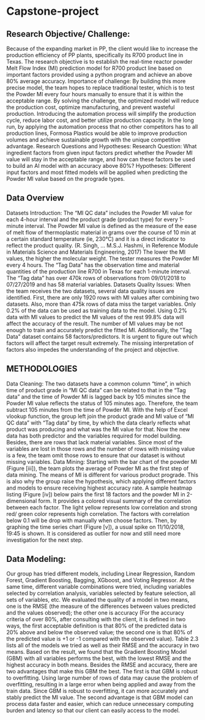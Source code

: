 # Capstone-project

## Research Objective/ Challenge:
Because of the expanding market in PP, the client would like to increase the production efficiency of PP plants, specifically its R700 product line in Texas. The research objective is to establish the real-time reactor powder Melt Flow Index (MI) prediction model for R700 product line based on important factors provided using a python program and achieve an above 80% average accuracy.
Importance of challenge:
By building this more precise model, the team hopes to replace traditional tester, which is to test the Powder MI every four hours manually to ensure that it is within the acceptable range. By solving the challenge, the optimized model will reduce the production cost, optimize manufacturing, and prevent wasteful production. Introducing the automation process will simplify the production cycle, reduce labor cost, and better utilize production capacity. In the long run, by applying the automation process that no other competitors has to all production lines, Formosa Plastics would be able to improve production volumes and achieve sustainable growth with the unique competitive advantage.
Research Questions and Hypotheses:
Research Question: What ingredient factors from given input factors predict whether the Powder MI value will stay in the acceptable range, and how can these factors be used to build an AI model with an accuracy above 80%?
Hypotheses: Different input factors and most fitted models will be applied when predicting the Powder MI value based on the prograde types.

## Data Overview
Datasets Introduction:
The “MI QC data” includes the Powder MI value for each 4-hour interval and the product grade (product type) for every 1-minute interval. The Powder MI value is defined as the measure of the ease of melt flow of thermoplastic material in grams over the course of 10 min at a certain standard temperature (ie, 230°C) and it is a direct indicator to reflect the product quality. (R. Singh, ... M.S.J. Hashmi, in Reference Module in Materials Science and Materials Engineering, 2017) The lower the MI values, the higher the molecular weight. The tester measures the Powder MI every 4 hours.
The “Tag Data” has the observation time and material quantities of the production line R700 in Texas for each 1-minute interval. The “Tag data” has over 470k rows of observations from 09/01/2018 to 07/27/2019 and has 58 material variables.
Datasets Quality Issues:
When the team receives the two datasets, several data quality issues are identified. First, there are only 1920 rows with MI values after combining two datasets. Also, more than 475k rows of data miss the target variables. Only 0.2% of the data can be used as training data to the model. Using 0.2% data with MI values to predict the MI values of the rest 99.8% data will affect the accuracy of the result. The number of MI values may be not enough to train and accurately predict the fitted MI. Additionally, the "Tag Data" dataset contains 58 factors/predictors. It is urgent to figure out which factors will affect the target result extremely. The missing interpretation of factors also impedes the understanding of the project and objective.

## METHODOLOGIES
Data Cleaning:
The two datasets have a common column “time”, in which time of product grade in “MI QC data” can be related to that in the “Tag data” and the time of Powder MI is lagged back by 105 minutes since the Powder MI value reflects the status of 105 minutes ago. Therefore, the team subtract 105 minutes from the time of Powder MI.
With the help of Excel vlookup function, the group left join the product grade and MI value of “MI QC data” with “Tag data” by time, by which the data clearly reflects what product was producing and what was the MI value for that. Now the new data has both predictor and the variables required for model building. Besides, there are rows that lack material variables. Since most of the variables are lost in those rows and the number of rows with missing value is a few, the team omit those rows to ensure that our dataset is without missing variables.
Data Mining:
Starting with the bar chart of the powder MI (Figure [iii]), the team plots the average of Powder MI as the first step of data mining. The means of MI is different for various product prograde. This is also why the group raise the hypothesis, which applying different factors and models to ensure receiving highest accuracy rate. A sample heatmap listing (Figure [iv]) below pairs the first 18 factors and the powder MI in 2-dimensional form. It provides a colored visual summary of the correlation between each factor. The light yellow represents low correlation and strong red/ green color represents high correlation. The factors with correlation below 0.1 will be drop with manually when choose factors. Then, by graphing the time series chart (Figure [v]), a usual spike on 11/10/2018, 19:45 is shown. It is considered as outlier for now and still need more investigation for the next step.

## Data Modeling:
Our group has tried different models, including Linear Regression, Random Forest, Gradient Boosting, Bagging, XGboost, and Voting Regressor. At the same time, different variable combinations were tried, including variables selected by correlation analysis, variables selected by feature selection, all sets of variables, etc. We evaluated the quality of a model in two means, one is the RMSE (the measure of the differences between values predicted and the values observed); the other one is accuracy (For the accuracy criteria of over 80%, after consulting with the client, it is defined in two ways, the first acceptable definition is that 80% of the predicted data is 20% above and below the observed value; the second one is that 80% of the predicted value is +1 or -1 compared with the observed value). Table 2.3 lists all of the models we tried as well as their RMSE and the accuracy in two means.
Based on the result, we found that the Gradient Boosting Model (GBM) with all variables performs the best, with the lowest RMSE and the highest accuracy in both means.
Besides the RMSE and accuracy, there are two advantages that make this GBM the best. The first is that GBM is robust to overfitting. Using large number of rows of data may cause the problem of overfitting, resulting in a large error when being applied and away from the train data. Since GBM is robust to overfitting, it can more accurately and stably predict the MI value. The second advantage is that GBM model can process data faster and easier, which can reduce unnecessary computing burden and latency so that our client can easily access to the model.
